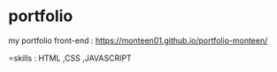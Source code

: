 # portfolio 
my portfolio front-end : https://monteen01.github.io/portfolio-monteen/

⭐skills : HTML ,CSS ,JAVASCRIPT 
